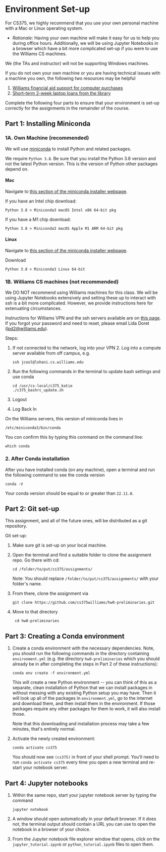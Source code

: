 # Environment Set-up

For CS375, we highly recommend that you use your own personal machine with a Mac or Linux operating system.
 
- *Rationale:* Having your own machine will make it easy for us to help you during office hours. Additionally, we will be using Jupyter Notebooks in a browser which have a bit more complicated set-up if you were to use the Williams CS machines. 

We (the TAs and instructor) will not be supporting Windows machines. 

If you do not own your own machine or you are having technical issues with a machine you own, the following two resources may be helpful 

1. [Williams financial aid support for computer purchases](https://www.williams.edu/sfs/current-student-faqs/)
1. [Short-term 2-week laptop loans from the library](https://libguides.williams.edu/c.php?g=916778&p=853068)

Complete the following four parts to ensure that your environment is set-up correctly for the assignments in the remainder of the course. 

## Part 1: Installing Miniconda 

### 1A. Own Machine (recommended)

We will use [miniconda](https://docs.conda.io/en/latest/miniconda.html) to install Python and related packages.

We require `Python 3.8`. Be sure that you install the Python 3.8 version and not the latest Python version. This is the version of Python other packages depend on.  

#### Mac 
Navigate to [this section of the miniconda installer webpage](https://docs.conda.io/en/latest/miniconda.html#macos-installers). 

If you have an Intel chip download: 
```
Python 3.8 > Miniconda3 macOS Intel x86 64-bit pkg
```

If you have a M1 chip download: 
```
Python 3.8 > Miniconda3 macOS Apple M1 ARM 64-bit pkg
```

#### Linux 

Navigate to [this section of the miniconda installer webpage](https://docs.conda.io/en/latest/miniconda.html#linux-installers). 

Download 
```
Python 3.8 > Miniconda3 Linux 64-bit
```


### 1B. Williams CS machines (not recommended)

We DO NOT recommend using Williams machines for this class. We will be using Jupyter Notebooks extensively and setting these up to interact with ssh is a bit more complicated. However, we provide instructions here for extenuating circumstances. 

Instructions for Williams VPN and the ssh servers available are on [this page](https://www.cs.williams.edu/systems/). If you forgot your password and need to reset, please email Lida Doret (lpd2@williams.edu). 

Steps: 

1. If not connected to the network, log into your VPN
	2. Log into a compute server available from off campus, e.g.
	```
	ssh jcool@lohani.cs.williams.edu
	```
3. Run the following commands in the terminal to update bash settings and use conda

	```
	cd /usr/cs-local/c375_katie
	./c375_bashrc_update.sh
	```
4. Logout
5. Log Back In


On the Williams servers, this version of miniconda lives in 
```
/etc/miniconda3/bin/conda
```
You con confirm this by typing this command on the command line: 
```
which conda
```

### 2. After Conda installation 
After you have installed conda (on any machine), open a terminal and run the following command to see the conda version 

```
conda -V 
```
Your conda version should be equal to or greater than `22.11.0`. 


## Part 2: Git set-up  

This assignment, and all of the future ones, will be distributed as a git repository.

Git set-up: 

1. Make sure git is set-up on your local machine. 

2. Open the terminal and find a suitable folder to clone the assignment repo. Go there with cd:
	
	```
	cd /folder/to/put/cs375/assignments/
	```
	Note: You should replace `/folder/to/put/cs375/assignments/` with your folder's name. 

3. From there, clone the assignment via

	```
	git clone https://github.com/cs375williams/hw0-preliminaries.git
	```

4. Move to that directory 

	```
	 cd hw0-preliminaries
	```

## Part 3: Creating a Conda environment 

1. Create a conda environment with the necessary dependencies. Note, you should run the following commands in the directory containing `environment.yml` (e.g. the directory `hw0-preliminaries` which you should already be in after completing the steps in Part 2 of these instructions):

	```
	conda env create -f environment.yml
	```
	
	This will create a new Python environment -- you can think of this as a separate, clean installation of Python that we can install packages in without messing with any existing Python setup you may have. Then it will look up all of the packages in `environment.yml`, go to the internet and download them, and then install them in the environment. If those packages require any other packages for them to work, it will also install those.
	
	Note that this downloading and installation process may take a few minutes, that's entirely normal.

1. Activate the newly created environment:

	```
	conda activate cs375
	```
	You should now see `(cs375)` in front of your shell prompt. You'll need to run `conda activate cs375` every time you open a new terminal and re-start your notebook server.

## Part 4: Jupyter notebooks 

1. Within the same repo, start your jupyter notebook server by typing the command

	```
	jupyter notebook
	```

1. A window should open automatically in your default browser. If it does not, the terminal output should contain a URL you can use to open the notebook in a browser of your choice.

1. From the Jupyter notebook file explorer window that opens, click on the `jupyter_tutorial.ipynb` or `python_tutorial.ipynb` files to open them. 





